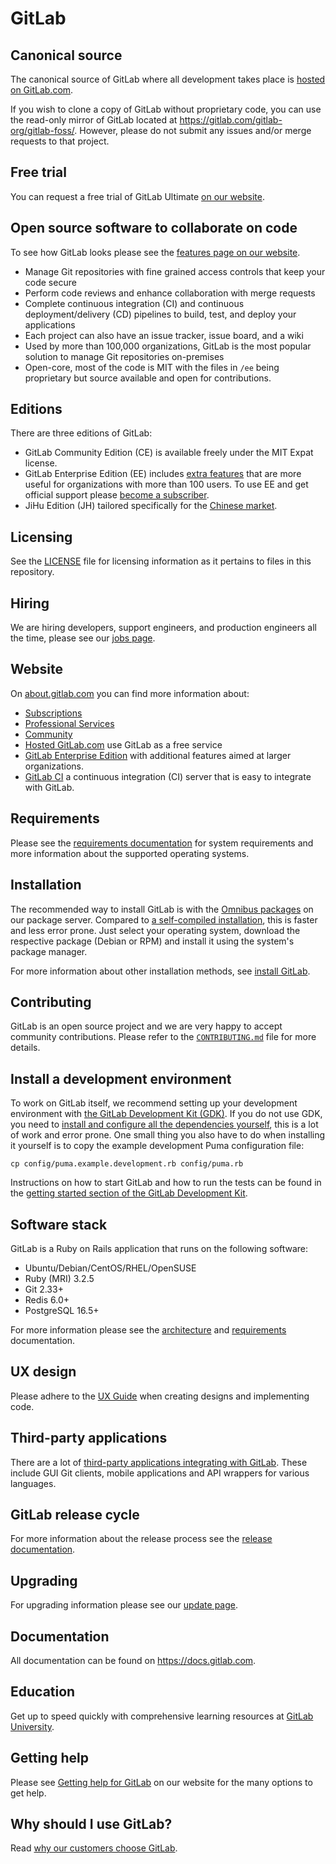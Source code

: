 # GitLab

## Canonical source

The canonical source of GitLab where all development takes place is [hosted on GitLab.com](https://gitlab.com/gitlab-org/gitlab).

If you wish to clone a copy of GitLab without proprietary code, you can use the read-only mirror of GitLab located at https://gitlab.com/gitlab-org/gitlab-foss/. However, please do not submit any issues and/or merge requests to that project.

## Free trial

You can request a free trial of GitLab Ultimate [on our website](https://about.gitlab.com/free-trial/).

## Open source software to collaborate on code

To see how GitLab looks please see the [features page on our website](https://about.gitlab.com/features/).

- Manage Git repositories with fine grained access controls that keep your code secure
- Perform code reviews and enhance collaboration with merge requests
- Complete continuous integration (CI) and continuous deployment/delivery (CD) pipelines to build, test, and deploy your applications
- Each project can also have an issue tracker, issue board, and a wiki
- Used by more than 100,000 organizations, GitLab is the most popular solution to manage Git repositories on-premises
- Open-core, most of the code is MIT with the files in `/ee` being proprietary but source available and open for contributions.

## Editions

There are three editions of GitLab:

- GitLab Community Edition (CE) is available freely under the MIT Expat license.
- GitLab Enterprise Edition (EE) includes [extra features](https://about.gitlab.com/pricing/#compare-options) that are more useful for organizations with more than 100 users. To use EE and get official support please [become a subscriber](https://about.gitlab.com/pricing/).
- JiHu Edition (JH) tailored specifically for the [Chinese market](https://about.gitlab.cn/).

## Licensing

See the [LICENSE](LICENSE) file for licensing information as it pertains to
files in this repository.

## Hiring

We are hiring developers, support engineers, and production engineers all the time, please see our [jobs page](https://about.gitlab.com/jobs/).

## Website

On [about.gitlab.com](https://about.gitlab.com/) you can find more information about:

- [Subscriptions](https://about.gitlab.com/pricing/)
- [Professional Services](https://about.gitlab.com/services/)
- [Community](https://about.gitlab.com/community/)
- [Hosted GitLab.com](https://about.gitlab.com/gitlab-com/) use GitLab as a free service
- [GitLab Enterprise Edition](https://about.gitlab.com/features/#enterprise) with additional features aimed at larger organizations.
- [GitLab CI](https://about.gitlab.com/solutions/continuous-integration/) a continuous integration (CI) server that is easy to integrate with GitLab.

## Requirements

Please see the [requirements documentation](doc/install/requirements.md) for system requirements and more information about the supported operating systems.

## Installation

The recommended way to install GitLab is with the [Omnibus packages](https://docs.gitlab.com/install/package/) on our package server.
Compared to [a self-compiled installation](https://docs.gitlab.com/install/self_compiled/), this is faster and less error prone.
Just select your operating system, download the respective package (Debian or RPM) and install it using the system's package manager.

For more information about other installation methods, see [install GitLab](https://about.gitlab.com/install/).

## Contributing

GitLab is an open source project and we are very happy to accept community contributions. Please refer to the [`CONTRIBUTING.md`](CONTRIBUTING.md) file for more details.

## Install a development environment

To work on GitLab itself, we recommend setting up your development environment with [the GitLab Development Kit (GDK)](https://gitlab.com/gitlab-org/gitlab-development-kit).
If you do not use GDK, you need to [install and configure all the dependencies yourself](https://docs.gitlab.com/install/installation/), this is a lot of work and error prone.
One small thing you also have to do when installing it yourself is to copy the example development Puma configuration file:

```shell
cp config/puma.example.development.rb config/puma.rb
```

Instructions on how to start GitLab and how to run the tests can be found in the [getting started section of the GitLab Development Kit](https://gitlab.com/gitlab-org/gitlab-development-kit#getting-started).

## Software stack

GitLab is a Ruby on Rails application that runs on the following software:

- Ubuntu/Debian/CentOS/RHEL/OpenSUSE
- Ruby (MRI) 3.2.5
- Git 2.33+
- Redis 6.0+
- PostgreSQL 16.5+

For more information please see the [architecture](https://docs.gitlab.com/ee/development/architecture.html) and [requirements](https://docs.gitlab.com/ee/install/requirements.html) documentation.

## UX design

Please adhere to the [UX Guide](https://design.gitlab.com/) when creating designs and implementing code.

## Third-party applications

There are a lot of [third-party applications integrating with GitLab](https://about.gitlab.com/applications/). These include GUI Git clients, mobile applications and API wrappers for various languages.

## GitLab release cycle

For more information about the release process see the [release documentation](https://gitlab.com/gitlab-org/release-tools/blob/master/README.md).

## Upgrading

For upgrading information please see our [update page](https://about.gitlab.com/update/).

## Documentation

All documentation can be found on <https://docs.gitlab.com>.

## Education

Get up to speed quickly with comprehensive learning resources at [GitLab University](https://university.gitlab.com).

## Getting help

Please see [Getting help for GitLab](https://about.gitlab.com/getting-help/) on our website for the many options to get help.

## Why should I use GitLab?

Read [why our customers choose GitLab](https://about.gitlab.com/why-gitlab/).
